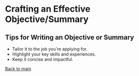 # Crafting an Effective Objective/Summary

## Tips for Writing an Objective or Summary
- Tailor it to the job you're applying for.
- Highlight your key skills and experiences.
- Keep it concise and impactful.

[Back to main](README.md)
